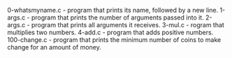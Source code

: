 0-whatsmyname.c - program that prints its name, followed by a new line.
1-args.c - program that prints the number of arguments passed into it.
2-args.c - program that prints all arguments it receives.
3-mul.c - rogram that multiplies two numbers.
4-add.c -  program that adds positive numbers.
100-change.c - program that prints the minimum number of coins to make change for an amount of money.
